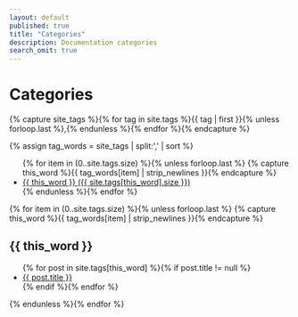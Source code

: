 ```yaml
---
layout: default
published: true
title: "Categories"
description: Documentation categories
search_omit: true
---
```


# Categories

<!-- Get the tag name for every tag on the site and set them to the `site_tags` variable. -->
{% capture site_tags %}{% for tag in site.tags %}{{ tag | first }}{% unless forloop.last %},{% endunless %}{% endfor %}{% endcapture %}

<!-- `tag_words` is a sorted array of the tag names. -->
{% assign tag_words = site_tags | split:',' | sort %}

<!-- List of all tags -->
<ul class="tags">
    {% for item in (0..site.tags.size) %}{% unless forloop.last %}
    {% capture this_word %}{{ tag_words[item] | strip_newlines }}{% endcapture %}
    <li>
        <a href="#{{ this_word | cgi_escape }}" class="tag">{{ this_word }}
            <span>({{ site.tags[this_word].size }})</span>
        </a>
    </li>
    {% endunless %}{% endfor %}
</ul>

<!-- Posts by Tag -->
{% for item in (0..site.tags.size) %}{% unless forloop.last %}
{% capture this_word %}{{ tag_words[item] | strip_newlines }}{% endcapture %}
<h2 id="{{ this_word | cgi_escape }}">{{ this_word }}</h2>
<ul class="posts">
{% for post in site.tags[this_word] %}{% if post.title != null %}
    <li><a href="{{ post.url }}">{{ post.title }}</a></li>
{% endif %}{% endfor %}
</ul>
{% endunless %}{% endfor %}
